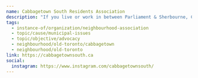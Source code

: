 ```yaml
---
name: Cabbagetown South Residents Association
description: "If you live or work in between Parliament & Sherbourne, Carlton & Shuter Streets, we are your neighbourhood residents' association. What we do: Promote measures which enhance the beauty, safety, environment and economic viability of the neighbourhood. Promote the general quality of residential and economic life in and around the neighbourhood. Promote a sense of community in the neighbourhood that respects the diversity of people in the Cabbagetown South area."
tags:
  - instance-of/organization/neighbourhood-association
  - topic/cause/municipal-issues
  - topic/objective/advocacy
  - neighbourhood/old-toronto/cabbagetown
  - neighbourhood/old-toronto
link: https://cabbagetownsouth.ca
social:
  instagram: https://www.instagram.com/cabbagetownsouth/
---
```

